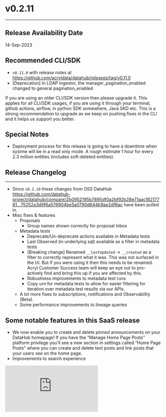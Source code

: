 # v0.2.11
---

Release Availability Date
---
14-Sep-2023

Recommended CLI/SDK
---
- `v0.11.0` with release notes at https://github.com/acryldata/datahub/releases/tag/v0.11.0
- [Deprecation] In LDAP ingestor, the manager_pagination_enabled changed to general pagination_enabled

If you are using an older CLI/SDK version then please upgrade it. This applies for all CLI/SDK usages, if you are using it through your terminal, github actions, airflow, in python SDK somewhere, Java SKD etc. This is a strong recommendation to upgrade as we keep on pushing fixes in the CLI and it helps us support you better.

Special Notes
---
- Deployment process for this release is going to have a downtime when systme will be in a read only mode. A rough estimate 1 hour for every 2.3 million entities (includes soft-deleted entities).


## Release Changelog
---
- Since `v0.2.10` these changes from OSS DataHub https://github.com/datahub-project/datahub/compare/2b0952195b7895df0a2bf92b28e71aac18217781...75252a3d9f6a576904be5a0790d644b9ae2df6ac have been pulled in.
- Misc fixes & features
    - Proposals
        - Group names shown correctly for proposal Inbox
    - Metadata tests
        - Deprecate/Un-deprecate actions available in Metadata tests
        - Last Observed (in underlying sql) available as a filter in metadata tests
        - [Breaking change] Renamed `__lastUpdated` -> `__created` as a filter  to correctly represent what it was. This was not surfaced in the UI. But if you were using it then this needs to be renamed. Acryl Customer Success team will keep an eye out to pro-actively find and bring this up if you are affected by this.
        - Robustness improvements to metadata test runs
        - Copy urn for metadata tests to allow for easier filtering for iteration over metadata test results via our APIs.
    - A lot more fixes to subscriptions, notifications and Observability (Beta).
    - Some performance improvements to lineage queries

## Some notable features in this SaaS release
- We now enable you to create and delete pinned announcements on your DataHub homepage! If you have the “Manage Home Page Posts” platform privilege you’ll see a new section in settings called “Home Page Posts” where you can create and delete text posts and link posts that your users see on the home page.
- Improvements to search experience
<div style={{ position: "relative", paddingBottom: "56.25%", height: 0 }}>
  <iframe
    src="https://www.loom.com/embed/97abf74703d04457b96da3fed041089d"
    frameBorder={0}
    webkitallowfullscreen=""
    mozallowfullscreen=""
    allowFullScreen=""
    style={{
      position: "absolute",
      top: 0,
      left: 0,
      width: "100%",
      height: "100%"
    }}
  />
</div>
- The CLI now supports recursive deletes
- New subscriptions feature will be widely rolled out this release
<div style={{ position: "relative", paddingBottom: "56.25%", height: 0 }}>
  <iframe
    src="https://www.loom.com/embed/f02fe71e09494b5e82904c8a47f06ac1"
    frameBorder={0}
    webkitallowfullscreen=""
    mozallowfullscreen=""
    allowFullScreen=""
    style={{
      position: "absolute",
      top: 0,
      left: 0,
      width: "100%",
      height: "100%"
    }}
  />
</div>

- We will be enabling these features selectively. If you are interested in trying it and providing feedback, please reach out to your Acryl Customer Success representative.
- Acryl Observe Freshness Assertions available in private beta as shared [here](../generated/observe/freshness-assertions.md). 
